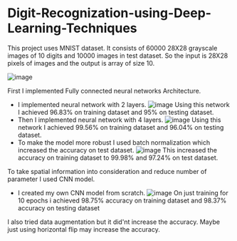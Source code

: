 # Digit-Recognization-using-Deep-Learning-Techniques

This project uses MNIST dataset. It consists of 60000 28X28 grayscale images of 10 digits and 10000 images in test dataset. So the input is 28X28 pixels of images and the output is array of size 10.

![image](https://user-images.githubusercontent.com/50731752/144897836-e1dd4721-81ee-485e-9bd2-387e523eb262.png)

First I implemented Fully connected neural networks Architecture. 
- I implemented neural network with 2 layers. 
![image](https://user-images.githubusercontent.com/50731752/144898841-d43d1a61-be3f-4389-b364-5f948a302940.png)
Using this network I achieved 96.83% on training dataset and 95% on testing dataset.
- Then I implemented neural network with 4 layers.
![image](https://user-images.githubusercontent.com/50731752/144899725-c4544708-5c62-44f9-b82c-b8a0035c911b.png)
Using this network I achieved 99.56% on training dataset and 96.04% on testing dataset.
- To make the model more robust I used batch normalization which increased the accuracy on test dataset.
![image](https://user-images.githubusercontent.com/50731752/144900488-ed8a31e9-1ea4-46f4-9292-fba787ae38af.png)
This increased the accuracy on training dataset to 99.98% and 97.24% on test dataset.

To take spatial information into consideration and reduce number of parameter I used CNN model. 

- I created my own CNN model from scratch.
![image](https://user-images.githubusercontent.com/50731752/144902699-092928b4-0480-42ac-9d07-2c8d74d41a28.png)
On just training for 10 epochs i achieved 98.75% accuracy on training dataset and 98.37% accuracy on testing dataset

I also tried data augmentation but it did'nt increase the accuracy. Maybe just using horizontal flip may increase the accuracy.
